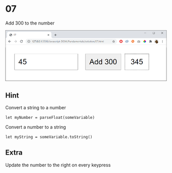 # 07

Add 300 to the number

![](img/07.png)

## Hint

Convert a string to a number

    let myNumber = parseFloat(someVariable)

Convert a number to a string

    let myString = someVariable.toString()

## Extra

Update the number to the right on every keypress